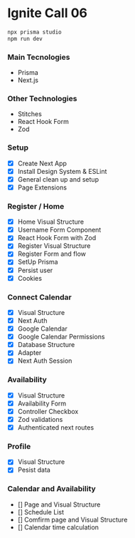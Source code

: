 # Ignite Call 06

```js
npx prisma studio
npm run dev
```

### Main Tecnologies

- Prisma
- Next.js

### Other Technologies

- Stitches
- React Hook Form
- Zod

### Setup

- [x] Create Next App
- [x] Install Design System & ESLint
- [x] General clean up and setup
- [x] Page Extensions

### Register / Home

- [x] Home Visual Structure
- [x] Username Form Component
- [x] React Hook Form with Zod
- [x] Register Visual Structure
- [x] Register Form and flow
- [x] SetUp Prisma
- [x] Persist user
- [x] Cookies

### Connect Calendar

- [x] Visual Structure
- [x] Next Auth
- [x] Google Calendar
- [x] Google Calendar Permissions
- [x] Database Structure
- [x] Adapter
- [x] Next Auth Session

### Availability

- [x] Visual Structure
- [x] Availability Form
- [x] Controller Checkbox 
- [x] Zod validations
- [x] Authenticated next routes

### Profile
- [x] Visual Structure
- [x] Pesist data

### Calendar and Availability
- [] Page and Visual Structure
- [] Schedule List
- [] Comfirm page and Visual Structure
- [] Calendar time calculation